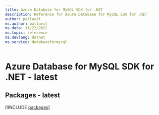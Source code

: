 ```yaml
---
title: Azure Database for MySQL SDK for .NET
description: Reference for Azure Database for MySQL SDK for .NET
author: pallavit
ms.author: pallavit
ms.data: 11/22/2022
ms.topic: reference
ms.devlang: dotnet
ms.service: databaseformysql
---
```

# Azure Database for MySQL SDK for .NET - latest
## Packages - latest
[!INCLUDE [packages](database-for-mysql-index.md)]